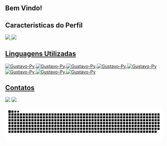 ##
## Bem Vindo!

## Caracteristicas do Perfil

<div>
  <a href="https://github.com/gustavoroldam">
    <img height="180em" src="https://github-readme-stats.vercel.app/api?username=gustavoroldam&show_icons=true&theme=tokyonight&include_all_comits=true&count_private=true"/>
    <img height="180em" src="https://github-readme-stats.vercel.app/api/top-langs/?username=gustavoroldam&layout=compact&langs_count=16&theme=tokyonight"/>
</div>

##
## Linguagens Utilizadas
  
<div>
  <img align="center" alt="Gustavo-Py" height="30" width="40" src="https://icongr.am/devicon/python-plain.svg?size=128&color=ffffff">
  <img align="center" alt="Gustavo-Py" height="30" width="40" src="https://icongr.am/devicon/java-plain.svg?size=128&color=ffffff">
  <img align="center" alt="Gustavo-Py" height="30" width="40" src="https://icongr.am/devicon/cplusplus-plain.svg?size=128&color=ffffff">
  <img align="center" alt="Gustavo-Py" height="30" width="40" src="https://icongr.am/devicon/php-plain.svg?size=128&color=ffffff">
  <img align="center" alt="Gustavo-Py" height="30" width="40" src="https://icongr.am/devicon/html5-plain-wordmark.svg?size=128&color=ffffff">
  <img align="center" alt="Gustavo-Py" height="30" width="40" src="https://icongr.am/devicon/css3-plain-wordmark.svg?size=128&color=ffffff">
  <img align="center" alt="Gustavo-Py" height="30" width="40" src="https://icongr.am/devicon/mysql-plain-wordmark.svg?size=128&color=ffffff">
  <img align="center" alt="Gustavo-Py" height="30" width="40" src="https://icongr.am/devicon/mongodb-plain-wordmark.svg?size=128&color=ffffff">
</div>
 
##
## Contatos
  
<div>
  <a href = "linkedin.com/in/gustavo-roldam-976b55175"><img src="https://img.shields.io/badge/LinkedIn-0077B5?style=for-the-badge&logo=linkedin&logoColor=white" target="_blank"></a>
  <a href = "mailto:roldam.gustavo@gmail.com"><img src="https://img.shields.io/badge/Gmail-D14836?style=for-the-badge&logo=gmail&logoColor=white" target="_blank"></a>
  
![Snake animation](https://github.com/gustavoroldam/gustavoroldam/blob/output/github-contribution-grid-snake.svg)
  
  </div>
